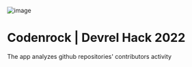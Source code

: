 ![image](https://user-images.githubusercontent.com/36590223/209472189-c213d662-3b4f-40bb-b3ba-cb47ea11c6ff.png)
# Codenrock | Devrel Hack 2022

The app analyzes github repositories' contributors activity
